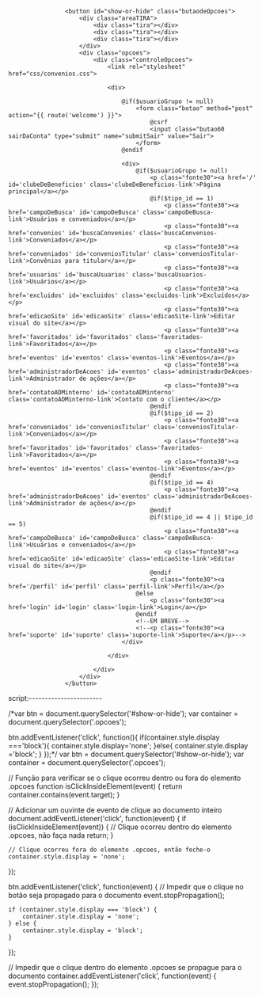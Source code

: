                     <button id="show-or-hide" class="butaodeOpcoes">
                        <div class="areaTIRA">
                            <div class="tira"></div>
                            <div class="tira"></div>
                            <div class="tira"></div>
                        </div>
                        <div class="opcoes">
                            <div class="controleOpcoes">
                                <link rel="stylesheet" href="css/convenios.css">

                                <div>

                                    @if($usuarioGrupo != null)
                                        <form class="botao" method="post" action="{{ route('welcome') }}">
                                            @csrf
                                            <input class="butao60 sairDaConta" type="submit" name="submitSair" value="Sair">
                                        </form>
                                    @endif

                                    <div>
                                        @if($usuarioGrupo != null)
                                            <p class="fonte30"><a href='/' id='clubeDeBeneficios' class='clubeDeBeneficios-link'>Página principal</a></p>
                                            @if($tipo_id == 1)
                                                <p class="fonte30"><a href='campoDeBusca' id='campoDeBusca' class='campoDeBusca-link'>Usuários e conveniados</a></p>
                                                <p class="fonte30"><a href='convenios' id='buscaConvenios' class='buscaConvenios-link'>Conveniados</a></p>
                                                <p class="fonte30"><a href='conveniados' id='conveniosTitular' class='conveniosTitular-link'>Convênios para titular</a></p>
                                                <p class="fonte30"><a href='usuarios' id='buscaUsuarios' class='buscaUsuarios-link'>Usuários</a></p>
                                                <p class="fonte30"><a href='excluidos' id='excluidos' class='excluidos-link'>Excluídos</a></p>
                                                <p class="fonte30"><a href='edicaoSite' id='edicaoSite' class='edicaoSite-link'>Editar visual do site</a></p>
                                                <p class="fonte30"><a href='favoritados' id='favoritados' class='favoritados-link'>Favoritados</a></p>
                                                <p class="fonte30"><a href='eventos' id='eventos' class='eventos-link'>Eventos</a></p>
                                                <p class="fonte30"><a href='administradorDeAcoes' id='eventos' class='administradorDeAcoes-link'>Administrador de ações</a></p>
                                                <p class="fonte30"><a href='contatoADMinterno' id='contatoADMinterno' class='contatoADMinterno-link'>Contato com o cliente</a></p>
                                            @endif
                                            @if($tipo_id == 2)
                                                <p class="fonte30"><a href='conveniados' id='conveniosTitular' class='conveniosTitular-link'>Conveniados</a></p>
                                                <p class="fonte30"><a href='favoritados' id='favoritados' class='favoritados-link'>Favoritados</a></p>
                                                <p class="fonte30"><a href='eventos' id='eventos' class='eventos-link'>Eventos</a></p>
                                            @endif
                                            @if($tipo_id == 4)
                                                <p class="fonte30"><a href='administradorDeAcoes' id='eventos' class='administradorDeAcoes-link'>Administrador de ações</a></p>
                                            @endif
                                            @if($tipo_id == 4 || $tipo_id == 5)
                                                <p class="fonte30"><a href='campoDeBusca' id='campoDeBusca' class='campoDeBusca-link'>Usuários e conveniados</a></p>
                                                <p class="fonte30"><a href='edicaoSite' id='edicaoSite' class='edicaoSite-link'>Editar visual do site</a></p>
                                            @endif
                                            <p class="fonte30"><a href='/perfil' id='perfil' class='perfil-link'>Perfil</a></p>
                                        @else
                                            <p class="fonte30"><a href='login' id='login' class='login-link'>Login</a></p>
                                        @endif
                                        <!--EM BREVE-->
                                        <!--<p class="fonte30"><a href='suporte' id='suporte' class='suporte-link'>Suporte</a></p>-->
                                    </div>

                                </div>

                            </div>
                        </div>
                    </button>


script:-----------------------

/*var btn = document.querySelector('#show-or-hide');
var container = document.querySelector('.opcoes');

btn.addEventListener('click', function(){
    if(container.style.display ==='block'){
        container.style.display='none';
    }else{
        container.style.display ='block';
    }
});*/
var btn = document.querySelector('#show-or-hide');
var container = document.querySelector('.opcoes');

// Função para verificar se o clique ocorreu dentro ou fora do elemento .opcoes
function isClickInsideElement(event) {
    return container.contains(event.target);
}

// Adicionar um ouvinte de evento de clique ao documento inteiro
document.addEventListener('click', function(event) {
    if (isClickInsideElement(event)) {
        // Clique ocorreu dentro do elemento .opcoes, não faça nada
        return;
    }

    // Clique ocorreu fora do elemento .opcoes, então feche-o
    container.style.display = 'none';
});

btn.addEventListener('click', function(event) {
    // Impedir que o clique no botão seja propagado para o documento
    event.stopPropagation();
    
    if (container.style.display === 'block') {
        container.style.display = 'none';
    } else {
        container.style.display = 'block';
    }
});

// Impedir que o clique dentro do elemento .opcoes se propague para o documento
container.addEventListener('click', function(event) {
    event.stopPropagation();
});
